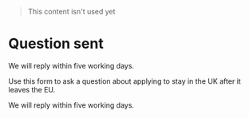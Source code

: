 > This content isn't used yet

# Question sent

We will reply within five working days.

Use this form to ask a question about applying to stay in the UK after it leaves the EU.

We will reply within five working days.